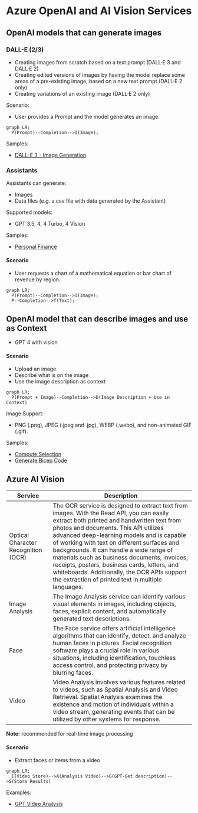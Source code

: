 # Azure OpenAI and AI Vision Services

## OpenAI models that can generate images

### DALL-E (2/3)

- Creating images from scratch based on a text prompt (DALL·E 3 and DALL·E 2)
- Creating edited versions of images by having the model replace some areas of a pre-existing image, based on a new text prompt (DALL·E 2 only)
- Creating variations of an existing image (DALL·E 2 only)

Scenario:

- User provides a Prompt and the model generates an image.

```mermaid
graph LR;
  P(Prompt)--Completion-->I(Image);
```

Samples:

- [DALL-E 3 - Image Generation](https://github.com/msalemor/llm-use-cases/blob/main/notebooks/dalle-image.ipynb)

### Assistants

Assistants can generate:

- Images
- Data files (e.g. a csv file with data generated by the Assistant)

Supported models:

- GPT 3.5, 4, 4 Turbo, 4 Vision

Samples:

- [Personal Finance](https://github.com/Azure/AI-in-a-Box/blob/main/gen-ai/Assistants/api-in-a-box/personal_finance/assistant-personal_finance.ipynb)

#### Scenario

- User requests a chart of a mathematical equation or bar chart of revenue by region.

```mermaid
graph LR;
  P(Prompt)--Completion-->I(Image);
  P--Completion-->T(Text);
```

## OpenAI model that can describe images and use as Context

- GPT 4 with vision

#### Scenario

- Upload an image
- Describe what is on the image
- Use the image description as context

```mermaid
graph LR;
  P(Prompt + Image)--Completion-->D(Image Description + Use in Context)  
```

Image Support:

- PNG (.png), JPEG (.jpeg and .jpg), WEBP (.webp), and non-animated GIF (.gif).

Samples:

- [Compute Selection](https://github.com/msalemor/llm-use-cases/blob/main/notebooks/compute-selection-vision.ipynb)
- [Generate Bicep Code](https://github.com/msalemor/llm-use-cases/blob/main/notebooks/generate-bicep-vision.ipynb)

## Azure AI Vision

| Service | Description |
| ------- | ----------- |
| Optical Character Recognition (OCR) | The OCR service is designed to extract text from images. With the Read API, you can easily extract both printed and handwritten text from photos and documents. This API utilizes advanced deep-learning models and is capable of working with text on different surfaces and backgrounds. It can handle a wide range of materials such as business documents, invoices, receipts, posters, business cards, letters, and whiteboards. Additionally, the OCR APIs support the extraction of printed text in multiple languages. |
| Image Analysis | The Image Analysis service can identify various visual elements in images, including objects, faces, explicit content, and automatically generated text descriptions. |
| Face | The Face service offers artificial intelligence algorithms that can identify, detect, and analyze human faces in pictures. Facial recognition software plays a crucial role in various situations, including identification, touchless access control, and protecting privacy by blurring faces. |
| Video | Video Analysis involves various features related to videos, such as Spatial Analysis and Video Retrieval. Spatial Analysis examines the existence and motion of individuals within a video stream, generating events that can be utilized by other systems for response. |

**Note:** recommended for real-time image processing

#### Scenario

- Extract faces or items from a video

```mermaid
graph LR;
  I(Video Store)-->A(Analysis Video)-->G(GPT-Get description)-->S(Store Results)
```

Examples:

- [GPT Video Analysis](https://github.com/Azure/AI-in-a-Box/tree/main/ai-services/gpt-video-analysis-in-a-box)

